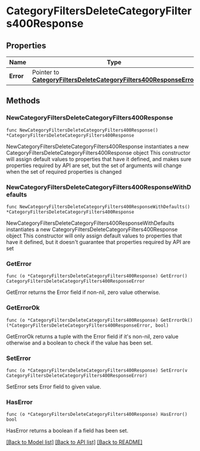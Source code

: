 # CategoryFiltersDeleteCategoryFilters400Response

## Properties

Name | Type | Description | Notes
------------ | ------------- | ------------- | -------------
**Error** | Pointer to [**CategoryFiltersDeleteCategoryFilters400ResponseError**](CategoryFiltersDeleteCategoryFilters400ResponseError.md) |  | [optional] 

## Methods

### NewCategoryFiltersDeleteCategoryFilters400Response

`func NewCategoryFiltersDeleteCategoryFilters400Response() *CategoryFiltersDeleteCategoryFilters400Response`

NewCategoryFiltersDeleteCategoryFilters400Response instantiates a new CategoryFiltersDeleteCategoryFilters400Response object
This constructor will assign default values to properties that have it defined,
and makes sure properties required by API are set, but the set of arguments
will change when the set of required properties is changed

### NewCategoryFiltersDeleteCategoryFilters400ResponseWithDefaults

`func NewCategoryFiltersDeleteCategoryFilters400ResponseWithDefaults() *CategoryFiltersDeleteCategoryFilters400Response`

NewCategoryFiltersDeleteCategoryFilters400ResponseWithDefaults instantiates a new CategoryFiltersDeleteCategoryFilters400Response object
This constructor will only assign default values to properties that have it defined,
but it doesn't guarantee that properties required by API are set

### GetError

`func (o *CategoryFiltersDeleteCategoryFilters400Response) GetError() CategoryFiltersDeleteCategoryFilters400ResponseError`

GetError returns the Error field if non-nil, zero value otherwise.

### GetErrorOk

`func (o *CategoryFiltersDeleteCategoryFilters400Response) GetErrorOk() (*CategoryFiltersDeleteCategoryFilters400ResponseError, bool)`

GetErrorOk returns a tuple with the Error field if it's non-nil, zero value otherwise
and a boolean to check if the value has been set.

### SetError

`func (o *CategoryFiltersDeleteCategoryFilters400Response) SetError(v CategoryFiltersDeleteCategoryFilters400ResponseError)`

SetError sets Error field to given value.

### HasError

`func (o *CategoryFiltersDeleteCategoryFilters400Response) HasError() bool`

HasError returns a boolean if a field has been set.


[[Back to Model list]](../README.md#documentation-for-models) [[Back to API list]](../README.md#documentation-for-api-endpoints) [[Back to README]](../README.md)


